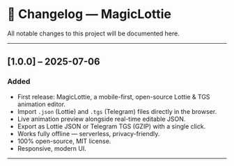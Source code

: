 # 📜 Changelog — MagicLottie

All notable changes to this project will be documented here.

---

## [1.0.0] – 2025-07-06

### Added
- First release: MagicLottie, a mobile-first, open-source Lottie & TGS animation editor.
- Import `.json` (Lottie) and `.tgs` (Telegram) files directly in the browser.
- Live animation preview alongside real-time editable JSON.
- Export as Lottie JSON or Telegram TGS (GZIP) with a single click.
- Works fully offline — serverless, privacy-friendly.
- 100% open-source, MIT license.
- Responsive, modern UI.

---

